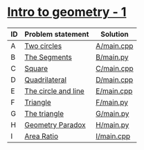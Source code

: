# [Intro to geometry - 1](https://www.e-olymp.com/ru/contests/8947)



| ID | Problem statement                                                              | Solution                 |
|----|--------------------------------------------------------------------------------|--------------------------|
| A  | [Two circles](https://www.e-olymp.com/en/contests/8947/problems/77331)         | [A/main.cpp](A/main.cpp) |
| B  | [The Segments](https://www.e-olymp.com/en/contests/8947/problems/77332)        | [B/main.py](B/main.py)   |
| C  | [Square](https://www.e-olymp.com/en/contests/8947/problems/77333)              | [C/main.cpp](C/main.cpp) |
| D  | [Quadrilateral](https://www.e-olymp.com/en/contests/8947/problems/77334)       | [D/main.cpp](D/main.cpp) |
| E  | [The circle and line](https://www.e-olymp.com/ru/contests/8947/problems/77335) | [E/main.cpp](E/main.cpp) |
| F  | [Triangle](https://www.e-olymp.com/en/contests/8947/problems/77336)            | [F/main.py](F/main.py)   |
| G  | [The triangle](https://www.e-olymp.com/en/contests/8947/problems/77337)        | [G/main.py](G/main.py)   |
| H  | [Geometry Paradox](https://www.e-olymp.com/en/contests/8947/problems/77338)    | [H/main.py](H/main.py)   |
| I  | [Area Ratio](https://www.e-olymp.com/en/contests/8947/problems/77339)          | [I/main.cpp](I/main.cpp) |

